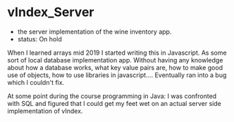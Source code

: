 # vIndex_Server

- the server implementation of the wine inventory app.
- status: On hold

When I learned arrays mid 2019 I started writing this in Javascript. As some sort of local database implementation app. Without having any knowledge about how a database works, what key value pairs are, how to make good use of objects, how to use libraries in javascript.... Eventually ran into a bug which I couldn't fix. 

At some point during the course programming in Java: I was confronted with SQL and figured that I could get my feet wet on an actual server side implementation of vIndex.    

